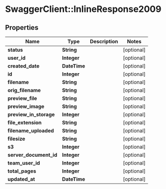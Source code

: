 # SwaggerClient::InlineResponse2009

## Properties
Name | Type | Description | Notes
------------ | ------------- | ------------- | -------------
**status** | **String** |  | [optional] 
**user_id** | **Integer** |  | [optional] 
**created_date** | **DateTime** |  | [optional] 
**id** | **Integer** |  | [optional] 
**filename** | **String** |  | [optional] 
**orig_filename** | **String** |  | [optional] 
**preview_file** | **String** |  | [optional] 
**preview_image** | **String** |  | [optional] 
**preview_in_storage** | **Integer** |  | [optional] 
**file_extension** | **String** |  | [optional] 
**filename_uploaded** | **String** |  | [optional] 
**filesize** | **String** |  | [optional] 
**s3** | **Integer** |  | [optional] 
**server_document_id** | **Integer** |  | [optional] 
**team_user_id** | **Integer** |  | [optional] 
**total_pages** | **Integer** |  | [optional] 
**updated_at** | **DateTime** |  | [optional] 


